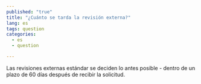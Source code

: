 ```yaml
---
published: "true"
title: "¿Cuánto se tarda la revisión externa?"
lang: es
tags: question
categories: 
  - es
  - question

---
```


Las revisiones externas estándar se deciden lo antes posible - dentro de un plazo de 60 días después de recibir la solicitud.
